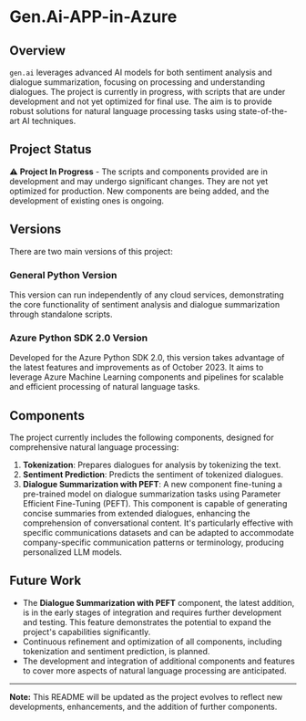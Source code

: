 # Gen.Ai-APP-in-Azure

## Overview

`gen.ai` leverages advanced AI models for both sentiment analysis and dialogue summarization, focusing on processing and understanding dialogues. The project is currently in progress, with scripts that are under development and not yet optimized for final use. The aim is to provide robust solutions for natural language processing tasks using state-of-the-art AI techniques.

## Project Status

:warning: **Project In Progress** - The scripts and components provided are in development and may undergo significant changes. They are not yet optimized for production. New components are being added, and the development of existing ones is ongoing.

## Versions

There are two main versions of this project:

### General Python Version

This version can run independently of any cloud services, demonstrating the core functionality of sentiment analysis and dialogue summarization through standalone scripts.

### Azure Python SDK 2.0 Version

Developed for the Azure Python SDK 2.0, this version takes advantage of the latest features and improvements as of October 2023. It aims to leverage Azure Machine Learning components and pipelines for scalable and efficient processing of natural language tasks.

## Components

The project currently includes the following components, designed for comprehensive natural language processing:

1. **Tokenization**: Prepares dialogues for analysis by tokenizing the text.
2. **Sentiment Prediction**: Predicts the sentiment of tokenized dialogues.
3. **Dialogue Summarization with PEFT**: A new component fine-tuning a pre-trained model on dialogue summarization tasks using Parameter Efficient Fine-Tuning (PEFT). This component is capable of generating concise summaries from extended dialogues, enhancing the comprehension of conversational content. It's particularly effective with specific communications datasets and can be adapted to accommodate company-specific communication patterns or terminology, producing personalized LLM models.

## Future Work

- The **Dialogue Summarization with PEFT** component, the latest addition, is in the early stages of integration and requires further development and testing. This feature demonstrates the potential to expand the project's capabilities significantly.
- Continuous refinement and optimization of all components, including tokenization and sentiment prediction, is planned.
- The development and integration of additional components and features to cover more aspects of natural language processing are anticipated.

---

**Note:** This README will be updated as the project evolves to reflect new developments, enhancements, and the addition of further components.
